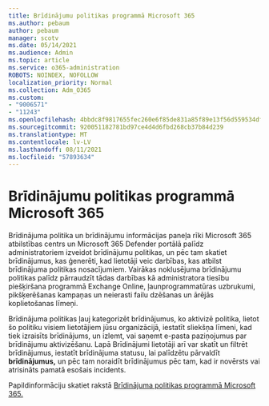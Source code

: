 ```yaml
---
title: Brīdinājumu politikas programmā Microsoft 365
ms.author: pebaum
author: pebaum
manager: scotv
ms.date: 05/14/2021
ms.audience: Admin
ms.topic: article
ms.service: o365-administration
ROBOTS: NOINDEX, NOFOLLOW
localization_priority: Normal
ms.collection: Adm_O365
ms.custom:
- "9006571"
- "11243"
ms.openlocfilehash: 4bbdc8f9817655fec260e6f85de831a85f89e13f56d559534df68f79c5bed9a2
ms.sourcegitcommit: 920051182781bd97ce4d4d6fbd268cb37b84d239
ms.translationtype: MT
ms.contentlocale: lv-LV
ms.lasthandoff: 08/11/2021
ms.locfileid: "57893634"
---
```

# <a name="alert-policies-in-microsoft-365"></a>Brīdinājumu politikas programmā Microsoft 365

Brīdinājuma politika un brīdinājumu informācijas paneļa rīki Microsoft 365 atbilstības centrs un Microsoft 365 Defender portālā palīdz administratoriem izveidot brīdinājumu politikas, un pēc tam skatiet brīdinājumus, kas ģenerēti, kad lietotāji veic darbības, kas atbilst brīdinājuma politikas nosacījumiem. Vairākas noklusējuma brīdinājumu politikas palīdz pārraudzīt tādas darbības kā administratora tiesību piešķiršana programmā Exchange Online, ļaunprogrammatūras uzbrukumi, pikšķerēšanas kampaņas un neierasti failu dzēšanas un ārējās koplietošanas līmeņi.

Brīdinājuma politikas ļauj kategorizēt brīdinājumus, ko aktivizē politika, lietot šo politiku visiem lietotājiem jūsu organizācijā, iestatīt sliekšņa līmeni, kad tiek izraisīts brīdinājums, un izlemt, vai saņemt e-pasta paziņojumus par brīdinājumu aktivizēšanu. Lapā Brīdinājumi lietotāji arī var skatīt un filtrēt brīdinājumus, iestatīt brīdinājuma statusu, lai palīdzētu pārvaldīt **brīdinājumus,** un pēc tam noraidīt brīdinājumus pēc tam, kad ir novērsts vai atrisināts pamatā esošais incidents.

Papildinformāciju skatiet rakstā [Brīdinājuma politikas programmā Microsoft 365.](https://docs.microsoft.com/microsoft-365/compliance/alert-policies)
